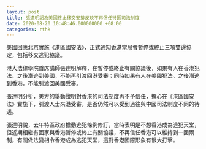 ```yaml
---
layout: post
title: 張達明認為美國終止移交安排反映不再信任特區司法制度
date: 2020-08-20 10:48:46.000000000 +08:00
categories: rthk
---
```


美國回應北京實施《港區國安法》，正式通知香港當局會暫停或終止三項雙邊協定，包括移交逃犯協議。

港大法律學院首席講師張達明解釋，在暫停或終止有關協議後，如果有人在香港犯法、之後潛逃到美國，不能再引渡回港受審；同時如果有人在美國犯法、之後潛逃到香港，不能引渡回美國受審。

張達明分析，美方的舉動證明對香港的司法制度再不予信任，擔心在《港區國安法》實施下，引渡人士來港受審，是否仍然可以受到過往與中國司法制度不同的待遇。

張達明說，去年特區政府推動逃犯條例修訂，當時表明是不想香港成為逃犯天堂，但近期相繼有國家與香港暫停或終止有關協議，不再信任香港可以維持到一國兩制，有關做法變相令香港成為逃犯天堂，這對香港國際形象有很大打擊。
